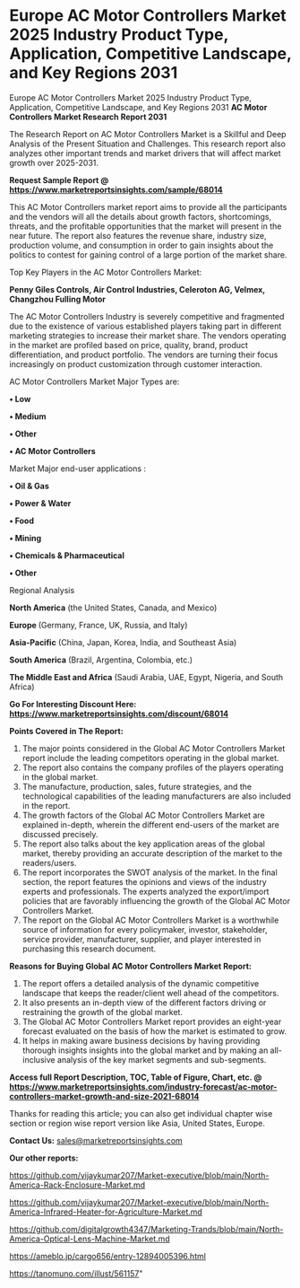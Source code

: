 # Europe AC Motor Controllers Market 2025 Industry Product Type, Application, Competitive Landscape, and Key Regions 2031
Europe AC Motor Controllers Market 2025 Industry Product Type, Application, Competitive Landscape, and Key Regions 2031
<strong>AC Motor Controllers Market Research Report 2031</strong>

The Research Report on AC Motor Controllers Market is a Skillful and Deep Analysis of the Present Situation and Challenges. This research report also analyzes other important trends and market drivers that will affect market growth over 2025-2031.

<strong>Request Sample Report @ <a href=https://www.marketreportsinsights.com/sample/68014>https://www.marketreportsinsights.com/sample/68014</a></strong>

This AC Motor Controllers market report aims to provide all the participants and the vendors will all the details about growth factors, shortcomings, threats, and the profitable opportunities that the market will present in the near future. The report also features the revenue share, industry size, production volume, and consumption in order to gain insights about the politics to contest for gaining control of a large portion of the market share.

Top Key Players in the AC Motor Controllers Market:

<strong>Penny Giles Controls, Air Control Industries, Celeroton AG, Velmex, Changzhou Fulling Motor</strong>

The AC Motor Controllers Industry is severely competitive and fragmented due to the existence of various established players taking part in different marketing strategies to increase their market share. The vendors operating in the market are profiled based on price, quality, brand, product differentiation, and product portfolio. The vendors are turning their focus increasingly on product customization through customer interaction.

AC Motor Controllers Market Major Types are:

<strong>• Low

• Medium

• Other

• AC Motor Controllers</strong>

Market Major end-user applications :

<strong>• Oil & Gas

• Power & Water

• Food

• Mining

• Chemicals & Pharmaceutical

• Other</strong>

Regional Analysis

</u><strong><b>North America</b></strong> (the United States, Canada, and Mexico)

<strong><b>Europe </b></strong>(Germany, France, UK, Russia, and Italy)

<strong><b>Asia-Pacific</b></strong> (China, Japan, Korea, India, and Southeast Asia)

<strong><b>South America</b></strong> (Brazil, Argentina, Colombia, etc.)

<strong><b>The Middle East and Africa</b></strong> (Saudi Arabia, UAE, Egypt, Nigeria, and South Africa)

<strong>Go For Interesting Discount Here: <a href=https://www.marketreportsinsights.com/discount/68014>https://www.marketreportsinsights.com/discount/68014</a></strong>

<strong>Points Covered in The Report:</strong>
<ol>
  <li>The major points considered in the Global AC Motor Controllers Market report include the leading competitors operating in the global market.</li>
  <li>The report also contains the company profiles of the players operating in the global market.</li>
  <li>The manufacture, production, sales, future strategies, and the technological capabilities of the leading manufacturers are also included in the report.</li>
  <li>The growth factors of the Global AC Motor Controllers Market are explained in-depth, wherein the different end-users of the market are discussed precisely.</li>
  <li>The report also talks about the key application areas of the global market, thereby providing an accurate description of the market to the readers/users.</li>
  <li>The report incorporates the SWOT analysis of the market. In the final section, the report features the opinions and views of the industry experts and professionals. The experts analyzed the export/import policies that are favorably influencing the growth of the Global AC Motor Controllers Market.</li>
  <li>The report on the Global AC Motor Controllers Market is a worthwhile source of information for every policymaker, investor, stakeholder, service provider, manufacturer, supplier, and player interested in purchasing this research document.</li>
</ol>
<strong>Reasons for Buying Global AC Motor Controllers Market Report:</strong>

<ol>
  <li>The report offers a detailed analysis of the dynamic competitive landscape that keeps the reader/client well ahead of the competitors.</li>
  <li>It also presents an in-depth view of the different factors driving or restraining the growth of the global market.</li>
  <li>The Global AC Motor Controllers Market report provides an eight-year forecast evaluated on the basis of how the market is estimated to grow.</li>
  <li>It helps in making aware business decisions by having providing thorough insights insights into the global market and by making an all-inclusive analysis of the key market segments and sub-segments.</li>
</ol>
<strong>Access full Report Description, TOC, Table of Figure, Chart, etc. @ <a href=https://www.marketreportsinsights.com/industry-forecast/ac-motor-controllers-market-growth-and-size-2021-68014>https://www.marketreportsinsights.com/industry-forecast/ac-motor-controllers-market-growth-and-size-2021-68014</a></strong>


Thanks for reading this article; you can also get individual chapter wise section or region wise report version like Asia, United States, Europe.

<strong>Contact Us:</strong>
sales@marketreportsinsights.com

<strong>Our other reports:</strong>

<a href=https://github.com/vijaykumar207/Market-executive/blob/main/North-America-Rack-Enclosure-Market.md>https://github.com/vijaykumar207/Market-executive/blob/main/North-America-Rack-Enclosure-Market.md</a>

<a href=https://github.com/vijaykumar207/Market-executive/blob/main/North-America-Infrared-Heater-for-Agriculture-Market.md>https://github.com/vijaykumar207/Market-executive/blob/main/North-America-Infrared-Heater-for-Agriculture-Market.md</a>

<a href=https://github.com/digitalgrowth4347/Marketing-Trands/blob/main/North-America-Optical-Lens-Machine-Market.md>https://github.com/digitalgrowth4347/Marketing-Trands/blob/main/North-America-Optical-Lens-Machine-Market.md</a>

<a href=https://ameblo.jp/cargo656/entry-12894005396.html>https://ameblo.jp/cargo656/entry-12894005396.html</a>

<a href=https://tanomuno.com/illust/561157>https://tanomuno.com/illust/561157</a>"
